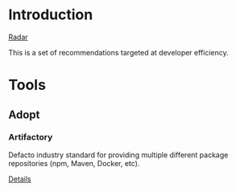 # Introduction
[Radar](https://radar.thoughtworks.com/?sheetId=https%3A%2F%2Fraw.githubusercontent.com%2FModaOperandi%2Fagora%2Fmaster%2Fcsv%2Fefficiency.csv)

This is a set of recommendations targeted at developer efficiency.

# Tools

## Adopt

### Artifactory

Defacto industry standard for providing multiple different package repositories (npm, Maven, Docker, etc).

[Details](https://github.com/ModaOperandi/agora/blob/master/recommendations/details/packages.md)
